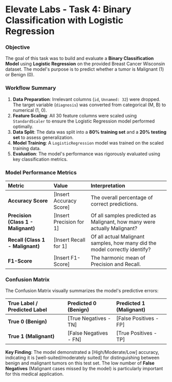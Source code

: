 # Elevate Labs - Task 4: Binary Classification with Logistic Regression

### **Objective**
The goal of this task was to build and evaluate a **Binary Classification Model** using **Logistic Regression** on the provided Breast Cancer Wisconsin dataset. The model's purpose is to predict whether a tumor is Malignant (1) or Benign (0).

### **Workflow Summary**

1.  **Data Preparation**: Irrelevant columns (`id`, `Unnamed: 32`) were dropped. The target variable (`diagnosis`) was converted from categorical (M, B) to numerical (1, 0).
2.  **Feature Scaling**: All 30 feature columns were scaled using `StandardScaler` to ensure the Logistic Regression model performed optimally.
3.  **Data Split**: The data was split into a **80% training set** and a **20% testing set** to assess generalization.
4.  **Model Training**: A `LogisticRegression` model was trained on the scaled training data.
5.  **Evaluation**: The model's performance was rigorously evaluated using key classification metrics.

### **Model Performance Metrics**

| Metric | Value | Interpretation |
| :--- | :--- | :--- |
| **Accuracy Score** | [Insert Accuracy Score] | The overall percentage of correct predictions. |
| **Precision (Class 1 - Malignant)** | [Insert Precision for 1] | Of all samples predicted as Malignant, how many were actually Malignant? |
| **Recall (Class 1 - Malignant)** | [Insert Recall for 1] | Of all actual Malignant samples, how many did the model correctly identify? |
| **F1-Score** | [Insert F1-Score] | The harmonic mean of Precision and Recall. |

### **Confusion Matrix**

The Confusion Matrix visually summarizes the model's predictive errors:

| True Label / Predicted Label | Predicted 0 (Benign) | Predicted 1 (Malignant) |
| :--- | :--- | :--- |
| **True 0 (Benign)** | [True Negatives - TN] | [False Positives - FP] |
| **True 1 (Malignant)** | [False Negatives - FN] | [True Positives - TP] |

**Key Finding**: The model demonstrated a [High/Moderate/Low] accuracy, indicating it is [well-suited/moderately suited] for distinguishing between benign and malignant tumors on this test set. The low number of **False Negatives** (Malignant cases missed by the model) is particularly important for this medical application.
